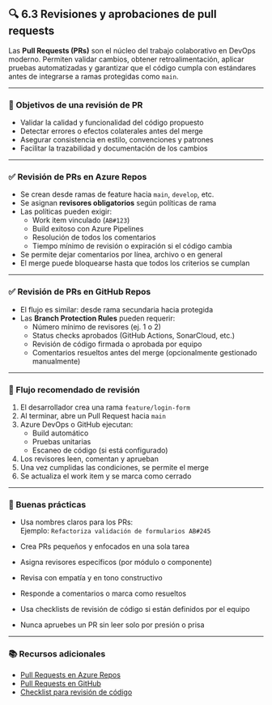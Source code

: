 ## 🔍 6.3 Revisiones y aprobaciones de pull requests

Las **Pull Requests (PRs)** son el núcleo del trabajo colaborativo en DevOps moderno. Permiten validar cambios, obtener retroalimentación, aplicar pruebas automatizadas y garantizar que el código cumpla con estándares antes de integrarse a ramas protegidas como `main`.

---

### 🧠 Objetivos de una revisión de PR

- Validar la calidad y funcionalidad del código propuesto
- Detectar errores o efectos colaterales antes del merge
- Asegurar consistencia en estilo, convenciones y patrones
- Facilitar la trazabilidad y documentación de los cambios

---

### ✅ Revisión de PRs en Azure Repos

- Se crean desde ramas de feature hacia `main`, `develop`, etc.
- Se asignan **revisores obligatorios** según políticas de rama
- Las políticas pueden exigir:
  - Work item vinculado (`AB#123`)
  - Build exitoso con Azure Pipelines
  - Resolución de todos los comentarios
  - Tiempo mínimo de revisión o expiración si el código cambia
- Se permite dejar comentarios por línea, archivo o en general
- El merge puede bloquearse hasta que todos los criterios se cumplan

---

### ✅ Revisión de PRs en GitHub Repos

- El flujo es similar: desde rama secundaria hacia protegida
- Las **Branch Protection Rules** pueden requerir:
  - Número mínimo de revisores (ej. 1 o 2)
  - Status checks aprobados (GitHub Actions, SonarCloud, etc.)
  - Revisión de código firmada o aprobada por equipo
  - Comentarios resueltos antes del merge (opcionalmente gestionado manualmente)

---

### 🔁 Flujo recomendado de revisión

1. El desarrollador crea una rama `feature/login-form`
2. Al terminar, abre un Pull Request hacia `main`
3. Azure DevOps o GitHub ejecutan:
   - Build automático
   - Pruebas unitarias
   - Escaneo de código (si está configurado)
4. Los revisores leen, comentan y aprueban
5. Una vez cumplidas las condiciones, se permite el merge
6. Se actualiza el work item y se marca como cerrado

---

### 📌 Buenas prácticas

- Usa nombres claros para los PRs:  
  Ejemplo: `Refactoriza validación de formularios AB#245`

- Crea PRs pequeños y enfocados en una sola tarea
- Asigna revisores específicos (por módulo o componente)
- Revisa con empatía y en tono constructivo
- Responde a comentarios o marca como resueltos
- Usa checklists de revisión de código si están definidos por el equipo
- Nunca apruebes un PR sin leer solo por presión o prisa

---

### 📚 Recursos adicionales

- [Pull Requests en Azure Repos](https://learn.microsoft.com/en-us/azure/devops/repos/git/pull-requests)  
- [Pull Requests en GitHub](https://docs.github.com/en/pull-requests)  
- [Checklist para revisión de código](https://learn.microsoft.com/en-us/azure/devops/repos/git/pull-request-guidance)
